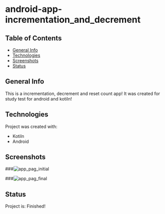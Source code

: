 # android-app-incrementation_and_decrement

## Table of Contents

- [General Info](#general-info)
- [Technologies](#technologies)
- [Screenshots](#screenshots)
- [Status](#status)

## General Info

This is a incrementation, decrement and reset count app!
It was created for study test for android and kotiln!

## Technologies

Project was created with:

- Kotiln
- Android

## Screenshots

###![app_pag_initial](https://user-images.githubusercontent.com/89234813/190648243-24b77f53-8579-448f-a08f-aa73529f16a1.png)

###![app_pag_final](https://user-images.githubusercontent.com/89234813/190648316-cb506d2c-3afd-430f-9c59-ca59582fbedc.png)

## Status

Project is: Finished!
